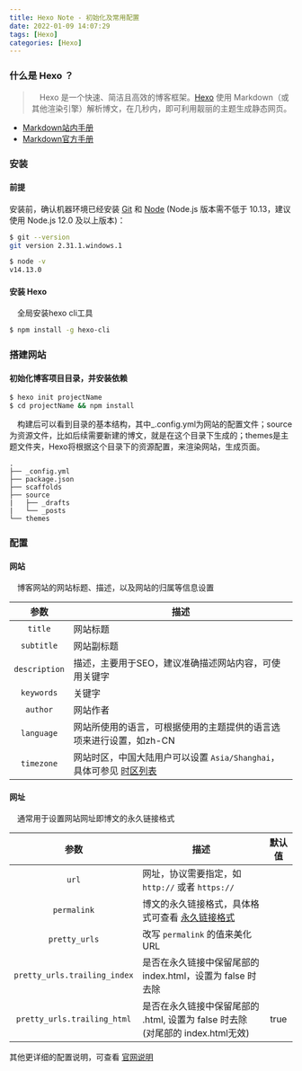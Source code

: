 ```yaml
---
title: Hexo Note - 初始化及常用配置
date: 2022-01-09 14:07:29
tags: [Hexo]
categories: [Hexo]
---
```

### 什么是 Hexo ？
> &ensp;&ensp;Hexo 是一个快速、简洁且高效的博客框架。[Hexo](https://hexo.bootcss.com/docs/index.html) 使用 Markdown（或其他渲染引擎）解析博文，在几秒内，即可利用靓丽的主题生成静态网页。

- [Markdown站内手册](/2022/01/05/Markdown-using-document)
- [Markdown官方手册](https://markdown.com.cn)

### 安装
#### 前提
安装前，确认机器环境已经安装 [Git](http://git-scm.com/) 和 [Node](http://nodejs.org/) (Node.js 版本需不低于 10.13，建议使用 Node.js 12.0 及以上版本)：
```bash
$ git --version
git version 2.31.1.windows.1

$ node -v
v14.13.0
```
#### 安装 Hexo
&ensp;&ensp;全局安装hexo cli工具
```bash
$ npm install -g hexo-cli
```

### 搭建网站
#### 初始化博客项目目录，并安装依赖
```bash
$ hexo init projectName
$ cd projectName && npm install
```
&ensp;&ensp;构建后可以看到目录的基本结构，其中_.config.yml为网站的配置文件；source为资源文件，比如后续需要新建的博文，就是在这个目录下生成的；themes是主题文件夹，Hexo将根据这个目录下的资源配置，来渲染网站，生成页面。
```
.
├── _config.yml
├── package.json
├── scaffolds
├── source
|   ├── _drafts
|   └── _posts
└── themes
```

### 配置
#### 网站
&ensp;&ensp;博客网站的网站标题、描述，以及网站的归属等信息设置

| 参数 | 描述 |
| :---: | --- |
| `title` | 网站标题 |
| `subtitle` | 网站副标题 |
| `description` | 描述，主要用于SEO，建议准确描述网站内容，可使用关键字 |
| `keywords` | 关键字 |
| `author` | 网站作者 |
| `language` | 网站所使用的语言，可根据使用的主题提供的语言选项来进行设置，如zh-CN |
| `timezone` | 网站时区，中国大陆用户可以设置 `Asia/Shanghai`，具体可参见 [时区列表](https://en.wikipedia.org/wiki/List_of_tz_database_time_zones) |
#### 网址
&ensp;&ensp;通常用于设置网站网址即博文的永久链接格式

| 参数 | 描述 | 默认值 |
| :---: | --- | :---: |
| `url` | 网址，协议需要指定，如 `http://` 或者 `https://` |
| `permalink` | 博文的永久链接格式，具体格式可查看 [永久链接格式](https://hexo.bootcss.com/docs/permalinks.html) |
| `pretty_urls` | 改写 `permalink` 的值来美化 URL |
| `pretty_urls.trailing_index` | 是否在永久链接中保留尾部的 index.html，设置为 false 时去除 |
| `pretty_urls.trailing_html` | 是否在永久链接中保留尾部的 .html, 设置为 false 时去除 (对尾部的 index.html无效) | true

其他更详细的配置说明，可查看 [官网说明](https://hexo.bootcss.com/docs/configuration.html)